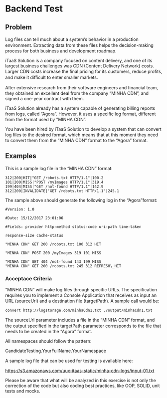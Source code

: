 # Backend Test

## Problem
Log ﬁles can tell much about a system’s behavior in a production environment.
Extracting data from these ﬁles helps the decision-making process for both business
and development roadmap.

iTaaS Solution is a company focused on content delivery, and one of its largest business
challenges was CDN (Content Delivery Network) costs. Larger CDN costs increase the
ﬁnal pricing for its customers, reduce proﬁts, and make it diﬃcult to enter smaller
markets.

After extensive research from their software engineers and ﬁnancial team, they
obtained an excellent deal from the company “MINHA CDN”, and signed a one-year
contract with them.

iTaaS Solution already has a system capable of generating billing reports from logs,
called “Agora”. However, it uses a speciﬁc log format, diﬀerent from the format used by
”MINHA CDN”.

You have been hired by iTaaS Solution to develop a system that can convert log ﬁles to
the desired format, which means that at this moment they need to convert them from
the “MINHA CDN” format to the “Agora” format.

## Examples

This is a sample log ﬁle in the “MINHA CDN” format:

```
312|200|HIT|"GET /robots.txt HTTP/1.1"|100.2
101|200|MISS|"POST /myImages HTTP/1.1"|319.4
199|404|MISS|"GET /not-found HTTP/1.1"|142.9
312|200|INVALIDATE|"GET /robots.txt HTTP/1.1"|245.1
```

The sample above should generate the following log in the “Agora”format:
```
#Version: 1.0

#Date: 15/12/2017 23:01:06

#Fields: provider http-method status-code uri-path time-taken

response-size cache-status

"MINHA CDN" GET 200 /robots.txt 100 312 HIT

"MINHA CDN" POST 200 /myImages 319 101 MISS

"MINHA CDN" GET 404 /not-found 143 199 MISS
"MINHA CDN" GET 200 /robots.txt 245 312 REFRESH\_HIT
```

### Acceptace Criteria

“MINHA CDN” will make log ﬁles through speciﬁc URLs.
The speciﬁcation requires you to implement a Console Application that receives as input
an URL (sourceUrl) and a destination ﬁle (targetPath). A sample call would be:

```
convert http://logstorage.com/minhaCdn1.txt ./output/minhaCdn1.txt
```

The sourceUrl parameter includes a ﬁle in the “MINHA CDN” format, and the output
speciﬁed in the targetPath parameter corresponds to the ﬁle that needs to be created in
the “Agora” format.

All namespaces should follow the pattern:

CandidateTesting.YourFullName.YourNamespace

A sample log ﬁle that can be used for testing is available here:

https://s3.amazonaws.com/uux-itaas-static/minha-cdn-logs/input-01.txt

Please be aware that what will be analyzed in this exercise is not only the correction of
the code but also coding best practices, like OOP, SOLID, unit tests and mocks.
